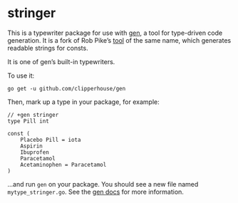 stringer
========

This is a typewriter package for use with [gen](https://github.com/clipperhouse/gen), a tool for type-driven code generation. It is a fork of Rob Pike’s [tool](https://godoc.org/golang.org/x/tools/cmd/stringer) of the same name, which generates readable strings for consts.

It is one of gen’s built-in typewriters.

To use it:

```
go get -u github.com/clipperhouse/gen
```

Then, mark up a type in your package, for example:

```
// +gen stringer
type Pill int

const (
	Placebo Pill = iota
	Aspirin
	Ibuprofen
	Paracetamol
	Acetaminophen = Paracetamol
)
```

...and run `gen` on your package. You should see a new file named `mytype_stringer.go`. See the [gen docs](https://clipperhouse.github.io/gen/) for more information.
